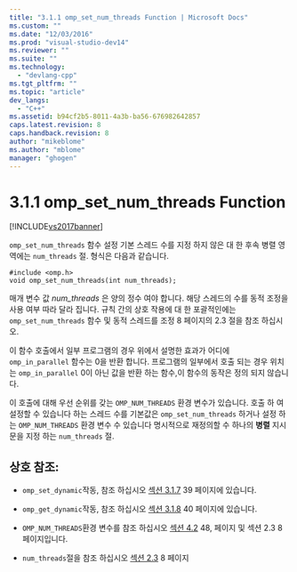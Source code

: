 ```yaml
---
title: "3.1.1 omp_set_num_threads Function | Microsoft Docs"
ms.custom: ""
ms.date: "12/03/2016"
ms.prod: "visual-studio-dev14"
ms.reviewer: ""
ms.suite: ""
ms.technology: 
  - "devlang-cpp"
ms.tgt_pltfrm: ""
ms.topic: "article"
dev_langs: 
  - "C++"
ms.assetid: b94cf2b5-8011-4a3b-ba56-676982642857
caps.latest.revision: 8
caps.handback.revision: 8
author: "mikeblome"
ms.author: "mblome"
manager: "ghogen"
---
```

# 3.1.1 omp_set_num_threads Function
[!INCLUDE[vs2017banner](../../assembler/inline/includes/vs2017banner.md)]

`omp_set_num_threads` 함수 설정 기본 스레드 수를 지정 하지 않은 대 한 후속 병렬 영역에는 `num_threads` 절.  형식은 다음과 같습니다.  
  
```  
#include <omp.h>  
void omp_set_num_threads(int num_threads);  
```  
  
 매개 변수 값  *num\_threads* 은 양의 정수 여야 합니다.  해당 스레드의 수를 동적 조정을 사용 여부 따라 달라 집니다.  규칙 간의 상호 작용에 대 한 포괄적인에는 `omp_set_num_threads` 함수 및 동적 스레드를 조정 8 페이지의 2.3 절을 참조 하십시오.  
  
 이 함수 호출에서 일부 프로그램의 경우 위에서 설명한 효과가 어디에 `omp_in_parallel` 함수는 0을 반환 합니다.  프로그램의 일부에서 호출 되는 경우 위치는 `omp_in_parallel` 0이 아닌 값을 반환 하는 함수,이 함수의 동작은 정의 되지 않습니다.  
  
 이 호출에 대해 우선 순위를 갖는 `OMP_NUM_THREADS` 환경 변수가 있습니다.  호출 하 여 설정할 수 있습니다 하는 스레드 수를 기본값은 `omp_set_num_threads` 하거나 설정 하는 `OMP_NUM_THREADS` 환경 변수 수 있습니다 명시적으로 재정의할 수 하나의  **병렬** 지시문을 지정 하는 `num_threads` 절.  
  
## 상호 참조:  
  
-   `omp_set_dynamic`작동, 참조 하십시오  [섹션 3.1.7](../../parallel/openmp/3-1-7-omp-set-dynamic-function.md) 39 페이지에 있습니다.  
  
-   `omp_get_dynamic`작동, 참조 하십시오  [섹션 3.1.8](../../parallel/openmp/3-1-8-omp-get-dynamic-function.md) 40 페이지에 있습니다.  
  
-   `OMP_NUM_THREADS`환경 변수를 참조 하십시오  [섹션 4.2](../../parallel/openmp/4-2-omp-num-threads.md) 48, 페이지 및 섹션 2.3 8 페이지입니다.  
  
-   `num_threads`절을 참조 하십시오  [섹션 2.3](../../parallel/openmp/2-3-parallel-construct.md) 8 페이지